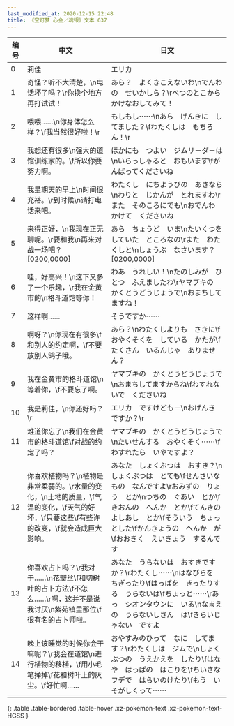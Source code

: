 ```yaml
---
last_modified_at: 2020-12-15 22:48
title: 《宝可梦 心金／魂银》文本 637
---
```

| 编号 | 中文 | 日文 |
| ---- | ---- | ---- |
| 0 | 莉佳 | エリカ |
| 1 | 奇怪？听不大清楚，\n电话坏了吗？\r你换个地方再打试试！ | あら？　よくきこえないわ\nでんわの　せいかしら？\rべつのとこから　かけなおしてみて！ |
| 2 | 喂喂……\n你身体怎么样？\f我当然很好啦！\r | もしもし⋯⋯\nあら　げんきに　してました？\fわたくしは　もちろん！\r |
| 3 | 我想还有很多\n强大的道馆训练家的。\f所以你要努力啊。 | ほかにも　つよい　ジムリ－ダ－は\nいらっしゃると　おもいます\fがんばってくださいね |
| 4 | 我星期天的早上\n时间很充裕。\r到时候\n请打电话来吧。 | わたくし　にちようびの　あさなら\nわりと　じかんが　とれますわ\rまた　そのころにでも\nおでんわ　かけて　くださいね |
| 5 | 来得正好，\n我现在正无聊呢。\r要和我\n再来对战一场吧？[0200,0000] | あら　ちょうど　いま\nたいくつを　していた　ところなの\rまた　わたくしと\nしょうぶ　なさいます？[0200,0000] |
| 6 | 哇，好高兴！\n这下又多了一个乐趣，\r我在金黄市的\n格斗道馆等你！ | わあ　うれしい！\nたのしみが　ひとつ　ふえましたわ\rヤマブキの　かくとうどうじょうで\nおまちしてますね！ |
| 7 | 这样啊…… | そうですか⋯⋯ |
| 8 | 啊呀？\n你现在有很多\f和别人的约定啊，\f不要放别人鸽子哦。 | あら？\nわたくしよりも　さきに\fおやくそくを　している　かたが\fたくさん　いるんじゃ　ありません？ |
| 9 | 我在金黄市的格斗道馆\n等着你，\f不要忘了啊。 | ヤマブキの　かくとうどうじょうで\nおまちしてますからね\fわすれないで　くださいね |
| 10 | 我是莉佳，\n你还好吗？\r | エリカ　ですけども－\nおげんき　ですか？\r |
| 11 | 难道你忘了\n我们在金黄市的格斗道馆\f对战的约定了吗？ | ヤマブキの　かくとうどうじょうで\nたいせんする　おやくそく⋯⋯\fわすれたら　いやですよ？ |
| 12 | 你喜欢植物吗？\n植物是非常柔弱的。\r水量的变化，\n土地的质量，\f气温的变化，\f天气的好坏，\f只要这些\f有些许的改变，\f就会造成巨大影响。 | あなた　しょくぶつは　おすき？\nしょくぶつは　とても\fせんさいな　もの　なんですよ\rおみずの　りょう　とか\nつちの　ぐあい　とか\fきおんの　へんか　とか\fてんきの　よしあし　とか\fそういう　ちょっとした\fかんきょうの　へんか　が\fおおきく　えいきょう　するんです |
| 13 | 你喜欢占卜吗？\r我对于……\n花瓣丝\f和切树叶的占卜方法\f不怎么……\r啊，这并不是说我讨厌\n紫苑镇里那位\f很有名的占卜师啦。 | あなた　うらないは　おすきですか？\rわたくし⋯⋯\nはなびらを　ちぎったり\fはっぱを　きったりする　うらないは\fちょっと⋯⋯\rあっ　シオンタウンに　いる\nなまえの　うらないしさん　は\fきらいじゃない　ですよ |
| 14 | 晚上该睡觉的时候你会干嘛呢？\r我会在道馆\n进行植物的移植，\f用小毛笔掸掉\f花和树叶上的灰尘。\f好忙啊…… | おやすみのひって　なに　してます？\rわたくしは　ジムで\nしょくぶつの　うえかえを　したり\fはなや　はっぱの　ほこりを\fちいさな　フデで　はらいのけたり\fもう　いそがしくって⋯⋯ |
{: .table .table-bordered .table-hover .xz-pokemon-text .xz-pokemon-text-HGSS }